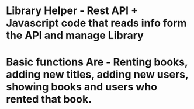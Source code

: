 # Library Helper - Rest API + Javascript code that reads info form the API and manage Library
# Basic functions Are - Renting books, adding new titles, adding new users, showing books and users who rented that book.
